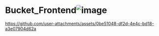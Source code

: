 # Bucket_Frontend![image](https://github.com/user-attachments/assets/4bb4f4d3-56a5-4d3a-b080-e04d06d2a812)





https://github.com/user-attachments/assets/0be51048-df2d-4e4c-bd18-a3e07904d62a

